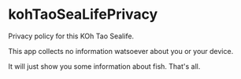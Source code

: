 # kohTaoSeaLifePrivacy
Privacy policy for this KOh Tao Sealife.

This app collects no information watsoever about you or your device. 

It will just show you some information about fish. That's all. 
